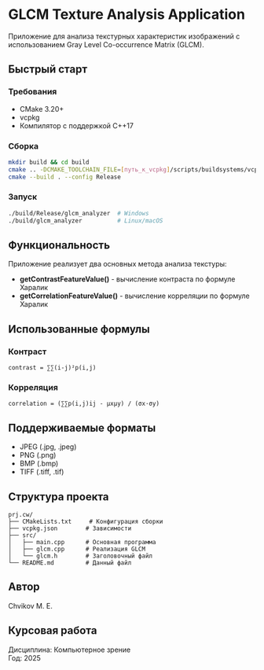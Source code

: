 # GLCM Texture Analysis Application

Приложение для анализа текстурных характеристик изображений с использованием Gray Level Co-occurrence Matrix (GLCM).

## Быстрый старт

### Требования
- CMake 3.20+
- vcpkg
- Компилятор с поддержкой C++17

### Сборка
```bash
mkdir build && cd build
cmake .. -DCMAKE_TOOLCHAIN_FILE=[путь_к_vcpkg]/scripts/buildsystems/vcpkg.cmake
cmake --build . --config Release
```

### Запуск
```bash
./build/Release/glcm_analyzer  # Windows
./build/glcm_analyzer          # Linux/macOS
```

## Функциональность

Приложение реализует два основных метода анализа текстуры:
- **getContrastFeatureValue()** - вычисление контраста по формуле Харалик
- **getCorrelationFeatureValue()** - вычисление корреляции по формуле Харалик

## Использованные формулы

### Контраст
```
contrast = ∑∑(i-j)²p(i,j)
```

### Корреляция  
```
correlation = (∑∑p(i,j)ij - μxμy) / (σx·σy)
```

## Поддерживаемые форматы
- JPEG (.jpg, .jpeg)
- PNG (.png) 
- BMP (.bmp)
- TIFF (.tiff, .tif)

## Структура проекта
```
prj.cw/
├── CMakeLists.txt     # Конфигурация сборки
├── vcpkg.json        # Зависимости
├── src/
│   ├── main.cpp      # Основная программа
│   ├── glcm.cpp      # Реализация GLCM
│   └── glcm.h        # Заголовочный файл
└── README.md         # Данный файл
```

## Автор
Chvikov M. E.

## Курсовая работа
Дисциплина: Компьютерное зрение  
Год: 2025
